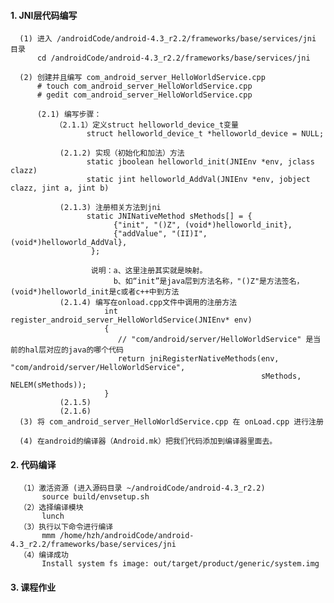 #### 1. JNI层代码编写
      
      (1) 进入 /androidCode/android-4.3_r2.2/frameworks/base/services/jni 目录
          cd /androidCode/android-4.3_r2.2/frameworks/base/services/jni
          
      (2) 创建并且编写 com_android_server_HelloWorldService.cpp 
          # touch com_android_server_HelloWorldService.cpp 
          # gedit com_android_server_HelloWorldService.cpp 
          
          (2.1) 编写步骤：
              （2.1.1）定义struct helloworld_device_t变量
                     struct helloworld_device_t *helloworld_device = NULL;
                     
               (2.1.2) 实现（初始化和加法）方法
                     static jboolean helloworld_init(JNIEnv *env, jclass clazz)
                     static jint helloworld_AddVal(JNIEnv *env, jobject clazz, jint a, jint b)
                     
               (2.1.3) 注册相关方法到jni
                     static JNINativeMethod sMethods[] = {
                           {"init", "()Z", (void*)helloworld_init},
                           {"addValue", "(II)I", (void*)helloworld_AddVal},
                      };
                      
                      说明：a、这里注册其实就是映射。
                           b、如“init”是java层到方法名称，"()Z"是方法签名，(void*)helloworld_init是c或者c++中到方法
               (2.1.4) 编写在onload.cpp文件中调用的注册方法
                         int register_android_server_HelloWorldService(JNIEnv* env)
                         {
                            // "com/android/server/HelloWorldService" 是当前的hal层对应的java的哪个代码
                            return jniRegisterNativeMethods(env, "com/android/server/HelloWorldService",
                                                            sMethods, NELEM(sMethods));
                         }
               (2.1.5)
               (2.1.6)
      (3) 将 com_android_server_HelloWorldService.cpp 在 onLoad.cpp 进行注册
      
      (4) 在android的编译器（Android.mk）把我们代码添加到编译器里面去。
      
#### 2. 代码编译
      （1）激活资源 (进入源码目录 ~/androidCode/android-4.3_r2.2)
           source build/envsetup.sh 
      （2）选择编译模块
           lunch
      （3）执行以下命令进行编译
           mmm /home/hzh/androidCode/android-4.3_r2.2/frameworks/base/services/jni
      （4）编译成功
           Install system fs image: out/target/product/generic/system.img
           
#### 3. 课程作业
